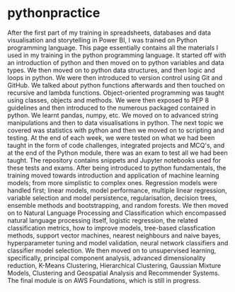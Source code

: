 # pythonpractice
After the first part of my training in spreadsheets, databases and data visualisation and storytelling in Power BI, I was trained on Python programming language. This page essentially contains all the materials I used in my training in the python programming language. It started off with an introduction of python and then moved on to python variables and data types. We then moved on to python data structures, and then logic and loops in python. We were then introduced to version control using Git and GitHub. We talked about python functions afterwards and then touched on recursive and lambda functions. Object-oriented programming was taught using classes, objects and methods. We were then exposed to PEP 8 guidelines and then introduced to the numerous packaged contained in python. We learnt pandas, numpy, etc. We moved on to advanced string manipulations and then to data visualisations in python. The next topic we covered was statistics with python and then we moved on to scripting and testing. At the end of each week, we were tested on what we had been taught in the form of code challenges, integrated projects and MCQ's, and at the end of the Python module, there was an exam to test all we had been taught. The repository contains snippets and Jupyter notebooks used for these tests and exams.
After being introduced to python fundamentals, the training moved towards introduction and application of machine learning models; from more simplistic to complex ones. Regression models were handled first; linear models, model performance, multiple linear regression, variable selection and model persistence, regularisation, decision trees, ensemble methods and bootstrapping, and random forests. We then moved on to Natural Language Processing and Classification which encompassed natural language processing itself, logistic regression, the related classification metrics, how to improve models, tree-based classfication methods, support vector machines, nearest neighbours and naive bayes, hyperparameter tuning and model validation, neural network classifiers and classifier model selection. We then moved on to unsupervised learning, specifically, principal component analysis, advanced dimensionality reduction, K-Means Clustering, Hierarchical Clustering, Gaussian Mixture Models, Clustering and Geospatial Analysis and Recommender Systems. 
The final module is on AWS Foundations, which is still in progress.
